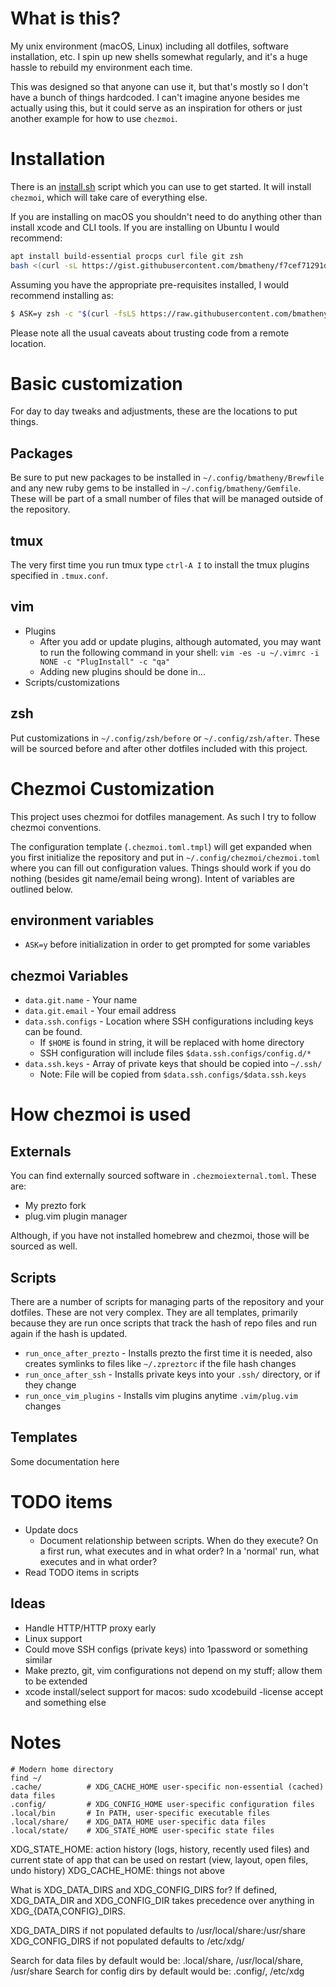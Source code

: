 # What is this?

My unix environment (macOS, Linux) including all dotfiles, software
installation, etc. I spin up new shells somewhat regularly, and it's a huge
hassle to rebuild my environment each time.

This was designed so that anyone can use it, but that's mostly so I don't have a
bunch of things hardcoded. I can't imagine anyone besides me actually using
this, but it could serve as an inspiration for others or just another example
for how to use `chezmoi`.

# Installation

There is an
[install.sh](https://github.com/bmatheny/dotfiles/blob/main/install.sh) script
which you can use to get started. It will install `chezmoi`, which will take
care of everything else.

If you are installing on macOS you shouldn't need to do anything other than
install xcode and CLI tools. If you are installing on Ubuntu I would recommend:

```bash
apt install build-essential procps curl file git zsh
bash <(curl -sL https://gist.githubusercontent.com/bmatheny/f7cef71291d1ea3175b6d9d1bf312a3e/raw/install_ruby_rpi.sh)
```

Assuming you have the appropriate pre-requisites installed, I would recommend
installing as:

```bash
$ ASK=y zsh -c "$(curl -fsLS https://raw.githubusercontent.com/bmatheny/dotfiles/main/install.sh)"
```

Please note all the usual caveats about trusting code from a remote location.

# Basic customization

For day to day tweaks and adjustments, these are the locations to put things.

## Packages

Be sure to put new packages to be installed in `~/.config/bmatheny/Brewfile` and
any new ruby gems to be installed in `~/.config/bmatheny/Gemfile`. These will be
part of a small number of files that will be managed outside of the repository.

## tmux

The very first time you run tmux type `ctrl-A I` to install the tmux plugins specified in `.tmux.conf`.

## vim

* Plugins
    * After you add or update plugins, although automated, you may want to run the following command in your shell: `vim -es -u ~/.vimrc -i NONE -c "PlugInstall" -c "qa"`
    * Adding new plugins should be done in...
* Scripts/customizations

## zsh

Put customizations in `~/.config/zsh/before` or `~/.config/zsh/after`. These
will be sourced before and after other dotfiles included with this project.

# Chezmoi Customization

This project uses chezmoi for dotfiles management. As such I try to follow
chezmoi conventions.

The configuration template (`.chezmoi.toml.tmpl`) will get expanded when you
first initialize the repository and put in `~/.config/chezmoi/chezmoi.toml`
where you can fill out configuration values. Things should work if you do
nothing (besides git name/email being wrong). Intent of variables are outlined
below.

## environment variables

* `ASK=y` before initialization in order to get prompted for some variables

## chezmoi Variables

* `data.git.name` - Your name
* `data.git.email` - Your email address
* `data.ssh.configs` - Location where SSH configurations including keys can be found.
    * If `$HOME` is found in string, it will be replaced with home directory
    * SSH configuration will include files `$data.ssh.configs/config.d/*`
* `data.ssh.keys` - Array of private keys that should be copied into `~/.ssh/`
    * Note: File will be copied from `$data.ssh.configs/$data.ssh.keys`

# How chezmoi is used

## Externals

You can find externally sourced software in `.chezmoiexternal.toml`. These are:

* My prezto fork
* plug.vim plugin manager

Although, if you have not installed homebrew and chezmoi, those will be sourced
as well.

## Scripts

There are a number of scripts for managing parts of the repository and your
dotfiles. These are not very complex. They are all templates, primarily
because they are run once scripts that track the hash of repo files and run
again if the hash is updated.

* `run_once_after_prezto` - Installs prezto the first time it is needed, also creates symlinks to files like `~/.zpreztorc` if the file hash changes
* `run_once_after_ssh` - Installs private keys into your `.ssh/` directory, or if they change
* `run_once_vim_plugins` - Installs vim plugins anytime `.vim/plug.vim` changes

## Templates

Some documentation here

# TODO items

* Update docs
    * Document relationship between scripts. When do they execute? On a first run, what executes and in what order? In a 'normal' run, what executes and in what order?
* Read TODO items in scripts

## Ideas

* Handle HTTP/HTTP proxy early
* Linux support
* Could move SSH configs (private keys) into 1password or something similar
* Make prezto, git, vim configurations not depend on my stuff; allow them to be extended
* xcode install/select support for macos: sudo xcodebuild -license accept and something else

# Notes

```
# Modern home directory
find ~/
.cache/          # XDG_CACHE_HOME user-specific non-essential (cached) data files
.config/         # XDG_CONFIG_HOME user-specific configuration files
.local/bin       # In PATH, user-specific executable files
.local/share/    # XDG_DATA_HOME user-specific data files
.local/state/    # XDG_STATE_HOME user-specific state files
```

XDG_STATE_HOME: action history (logs, history, recently used files) and current
state of app that can be used on restart (view, layout, open files, undo
history)
XDG_CACHE_HOME: things not above

What is XDG_DATA_DIRS and XDG_CONFIG_DIRS for?
If defined, XDG_DATA_DIR and XDG_CONFIG_DIR takes precedence over anything in
XDG_{DATA,CONFIG}_DIRS.

XDG_DATA_DIRS if not populated defaults to /usr/local/share:/usr/share
XDG_CONFIG_DIRS if not populated defaults to /etc/xdg/

Search for data files by default would be: .local/share, /usr/local/share, /usr/share
Search for config dirs by default would be: .config/, /etc/xdg
